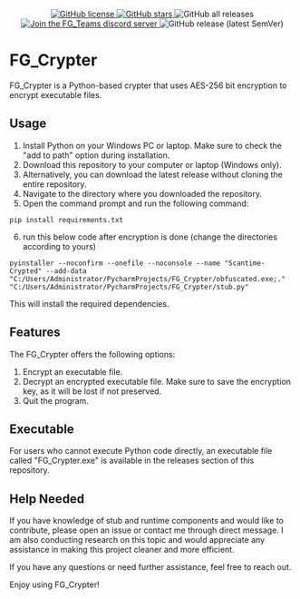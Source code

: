<p align="center">
  <a href="https://github.com/furjac/FG_Crypter">
    <img src="https://img.shields.io/github/license/furjac/FG_Crypter" alt="GitHub license" />
  </a>
  <a href="https://github.com/furjac/FG_Crypter/stargazers">
    <img src="https://img.shields.io/github/stars/furjac/FG_Crypter" alt="GitHub stars" />
  </a>
  <img src="https://img.shields.io/github/downloads/furjac/FG_Crypter/total" alt="GitHub all releases" />
  <a href="https://discord.gg/YN9RKxewsq">
    <img src="https://img.shields.io/discord/1026098018929360967.svg?label=&logo=discord&logoColor=ffffff&color=5865F2" alt="Join the FG_Teams discord server" />
  </a>
  <img src="https://img.shields.io/github/v/release/furjac/FG_Crypter" alt="GitHub release (latest SemVer)" />
</p>

# FG_Crypter

FG_Crypter is a Python-based crypter that uses AES-256 bit encryption to encrypt executable files.

## Usage

1. Install Python on your Windows PC or laptop. Make sure to check the "add to path" option during installation.
2. Download this repository to your computer or laptop (Windows only).
3. Alternatively, you can download the latest release without cloning the entire repository.
4. Navigate to the directory where you downloaded the repository.
5. Open the command prompt and run the following command:
```
pip install requirements.txt
```
6. run this below code after encryption is done (change the directories according to yours)
```
pyinstaller --noconfirm --onefile --noconsole --name "Scantime-Crypted" --add-data "C:/Users/Administrator/PycharmProjects/FG_Crypter/obfuscated.exe;."  "C:/Users/Administrator/PycharmProjects/FG_Crypter/stub.py"
```
This will install the required dependencies.

## Features

The FG_Crypter offers the following options:

1. Encrypt an executable file.
2. Decrypt an encrypted executable file. Make sure to save the encryption key, as it will be lost if not preserved.
3. Quit the program.

## Executable

For users who cannot execute Python code directly, an executable file called "FG_Crypter.exe" is available in the releases section of this repository.

## Help Needed

If you have knowledge of stub and runtime components and would like to contribute, please open an issue or contact me through direct message. I am also conducting research on this topic and would appreciate any assistance in making this project cleaner and more efficient.

If you have any questions or need further assistance, feel free to reach out.

Enjoy using FG_Crypter!

